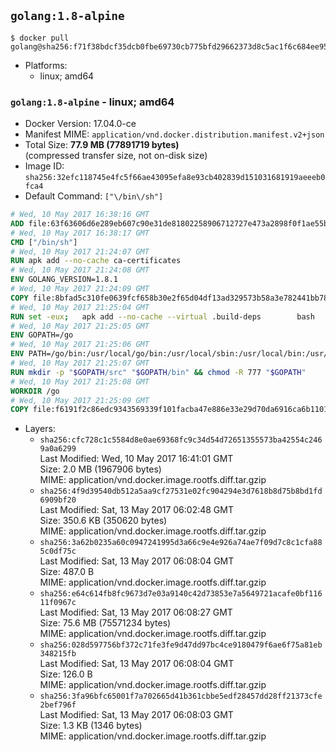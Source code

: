 ## `golang:1.8-alpine`

```console
$ docker pull golang@sha256:f71f38bdcf35dcb0fbe69730cb775bfd29662373d8c5ac1f6c684ee95f88e716
```

-	Platforms:
	-	linux; amd64

### `golang:1.8-alpine` - linux; amd64

-	Docker Version: 17.04.0-ce
-	Manifest MIME: `application/vnd.docker.distribution.manifest.v2+json`
-	Total Size: **77.9 MB (77891719 bytes)**  
	(compressed transfer size, not on-disk size)
-	Image ID: `sha256:32efc118745e4fc5f66ae43095efa8e93cb402839d151031681919aeeeb0fca4`
-	Default Command: `["\/bin\/sh"]`

```dockerfile
# Wed, 10 May 2017 16:38:16 GMT
ADD file:63f63606d6e289eb607c90e31de81802258906712727e473a2898f0f1ae55bb5 in / 
# Wed, 10 May 2017 16:38:17 GMT
CMD ["/bin/sh"]
# Wed, 10 May 2017 21:24:07 GMT
RUN apk add --no-cache ca-certificates
# Wed, 10 May 2017 21:24:08 GMT
ENV GOLANG_VERSION=1.8.1
# Wed, 10 May 2017 21:24:09 GMT
COPY file:8bfad5c310fe0639fcf658b30e2f65d04df13ad329573b58a3e782441bb7839c in /go-alpine-patches/ 
# Wed, 10 May 2017 21:25:04 GMT
RUN set -eux; 	apk add --no-cache --virtual .build-deps 		bash 		gcc 		musl-dev 		openssl 		go 	; 	export 		GOROOT_BOOTSTRAP="$(go env GOROOT)" 		GOOS="$(go env GOOS)" 		GOARCH="$(go env GOARCH)" 		GO386="$(go env GO386)" 		GOARM="$(go env GOARM)" 		GOHOSTOS="$(go env GOHOSTOS)" 		GOHOSTARCH="$(go env GOHOSTARCH)" 	; 		wget -O go.tgz "https://golang.org/dl/go$GOLANG_VERSION.src.tar.gz"; 	echo '33daf4c03f86120fdfdc66bddf6bfff4661c7ca11c5da473e537f4d69b470e57 *go.tgz' | sha256sum -c -; 	tar -C /usr/local -xzf go.tgz; 	rm go.tgz; 		cd /usr/local/go/src; 	for p in /go-alpine-patches/*.patch; do 		[ -f "$p" ] || continue; 		patch -p2 -i "$p"; 	done; 	./make.bash; 		rm -rf /go-alpine-patches; 	apk del .build-deps; 		export PATH="/usr/local/go/bin:$PATH"; 	go version
# Wed, 10 May 2017 21:25:05 GMT
ENV GOPATH=/go
# Wed, 10 May 2017 21:25:06 GMT
ENV PATH=/go/bin:/usr/local/go/bin:/usr/local/sbin:/usr/local/bin:/usr/sbin:/usr/bin:/sbin:/bin
# Wed, 10 May 2017 21:25:07 GMT
RUN mkdir -p "$GOPATH/src" "$GOPATH/bin" && chmod -R 777 "$GOPATH"
# Wed, 10 May 2017 21:25:08 GMT
WORKDIR /go
# Wed, 10 May 2017 21:25:09 GMT
COPY file:f6191f2c86edc9343569339f101facba47e886e33e29d70da6916ca6b1101a53 in /usr/local/bin/ 
```

-	Layers:
	-	`sha256:cfc728c1c5584d8e0ae69368fc9c34d54d72651355573ba42554c2469a0a6299`  
		Last Modified: Wed, 10 May 2017 16:41:01 GMT  
		Size: 2.0 MB (1967906 bytes)  
		MIME: application/vnd.docker.image.rootfs.diff.tar.gzip
	-	`sha256:4f9d39540db512a5aa9cf27531e02fc904294e3d7618b8d75b8bd1fd6909bf20`  
		Last Modified: Sat, 13 May 2017 06:02:48 GMT  
		Size: 350.6 KB (350620 bytes)  
		MIME: application/vnd.docker.image.rootfs.diff.tar.gzip
	-	`sha256:3a62b0235a60c0947241995d3a66c9e4e926a74ae7f09d7c8c1cfa885c0df75c`  
		Last Modified: Sat, 13 May 2017 06:08:04 GMT  
		Size: 487.0 B  
		MIME: application/vnd.docker.image.rootfs.diff.tar.gzip
	-	`sha256:e64c614fb8fc9673d7e03a9140c42d73853e7a5649721acafe0bf11611f0967c`  
		Last Modified: Sat, 13 May 2017 06:08:27 GMT  
		Size: 75.6 MB (75571234 bytes)  
		MIME: application/vnd.docker.image.rootfs.diff.tar.gzip
	-	`sha256:028d597756bf372c71fe3fe9d47dd97bc4ce9180479f6ae6f75a81eb348215fb`  
		Last Modified: Sat, 13 May 2017 06:08:04 GMT  
		Size: 126.0 B  
		MIME: application/vnd.docker.image.rootfs.diff.tar.gzip
	-	`sha256:3fa96bfc65001f7a702665d41b361cbbe5edf28457dd28ff21373cfe2bef796f`  
		Last Modified: Sat, 13 May 2017 06:08:03 GMT  
		Size: 1.3 KB (1346 bytes)  
		MIME: application/vnd.docker.image.rootfs.diff.tar.gzip
